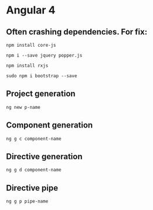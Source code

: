 # Angular 4

## Often crashing dependencies. For fix:

`npm install core-js`

`npm i --save jquery popper.js`

`npm install rxjs`

`sudo npm i bootstrap --save`

## Project generation 

`ng new p-name`

## Component generation

`ng g c component-name`

## Directive generation

`ng g d component-name`

## Directive pipe

`ng g p pipe-name`